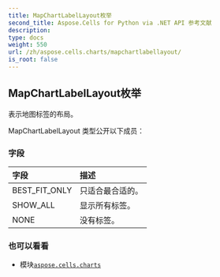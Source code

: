 ```yaml
---
title: MapChartLabelLayout枚举
second_title: Aspose.Cells for Python via .NET API 参考文献
description:
type: docs
weight: 550
url: /zh/aspose.cells.charts/mapchartlabellayout/
is_root: false
---
```

## MapChartLabelLayout枚举
表示地图标签的布局。



MapChartLabelLayout 类型公开以下成员：

### 字段
|字段|描述|
| :- | :- |
| BEST_FIT_ONLY |只适合最合适的。|
| SHOW_ALL |显示所有标签。|
| NONE |没有标签。|



### 也可以看看
* 模块[`aspose.cells.charts`](..)
